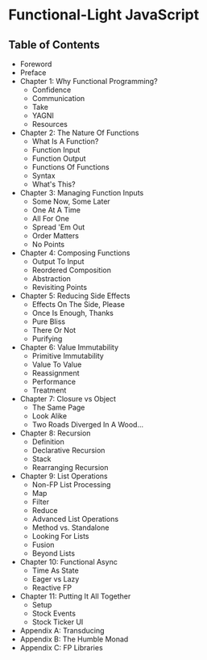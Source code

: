 # Functional-Light JavaScript

## Table of Contents

* Foreword
* Preface
* Chapter 1: Why Functional Programming?
    * Confidence
    * Communication
    * Take
    * YAGNI
    * Resources
* Chapter 2: The Nature Of Functions
    * What Is A Function?
    * Function Input
    * Function Output
    * Functions Of Functions
    * Syntax
    * What's This?
* Chapter 3: Managing Function Inputs
    * Some Now, Some Later
    * One At A Time
    * All For One
    * Spread 'Em Out
    * Order Matters
    * No Points
* Chapter 4: Composing Functions
    * Output To Input
    * Reordered Composition
    * Abstraction
    * Revisiting Points
* Chapter 5: Reducing Side Effects
    * Effects On The Side, Please
    * Once Is Enough, Thanks
    * Pure Bliss
    * There Or Not
    * Purifying
* Chapter 6: Value Immutability
    * Primitive Immutability
    * Value To Value
    * Reassignment
    * Performance
    * Treatment
* Chapter 7: Closure vs Object
    * The Same Page
    * Look Alike
    * Two Roads Diverged In A Wood...
* Chapter 8: Recursion
    * Definition
    * Declarative Recursion
    * Stack
    * Rearranging Recursion
* Chapter 9: List Operations
    * Non-FP List Processing
    * Map
    * Filter
    * Reduce
    * Advanced List Operations
    * Method vs. Standalone
    * Looking For Lists
    * Fusion
    * Beyond Lists
* Chapter 10: Functional Async
    * Time As State
    * Eager vs Lazy
    * Reactive FP
* Chapter 11: Putting It All Together
    * Setup
    * Stock Events
    * Stock Ticker UI
* Appendix A: Transducing
* Appendix B: The Humble Monad
* Appendix C: FP Libraries
